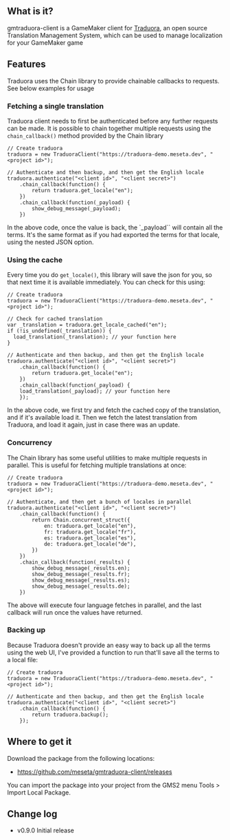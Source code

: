 ## What is it?
gmtraduora-client is a GameMaker client for [Traduora](https://traduora.co), an open source Translation Management System, which can be used to manage localization for your GameMaker game

## Features
Traduora uses the Chain library to provide chainable callbacks to requests. See below examples for usage

### Fetching a single translation
Traduora client needs to first be authenticated before any further requests can be made. It is possible to chain together multiple requests using the `chain_callback()` method provided by the Chain library

```gml
// Create traduora
traduora = new TraduoraClient("https://traduora-demo.meseta.dev", "<project id>");

// Authenticate and then backup, and then get the English locale
traduora.authenticate("<client id>", "<client secret>")
	.chain_callback(function() {
		return traduora.get_locale("en");	
	})
	.chain_callback(function(_payload) {
		show_debug_message(_payload);
	})
```

In the above code, once the value is back, the `_payload`` will contain all the terms. It's the same format as if you had exported the terms for that locale, using the nested JSON option.

### Using the cache
Every time you do `get_locale()`, this library will save the json for you, so that next time it is available immediately. You can check for this using:

```
// Create traduora
traduora = new TraduoraClient("https://traduora-demo.meseta.dev", "<project id>");

// Check for cached translation
var _translation = traduora.get_locale_cached("en");
if (!is_undefined(_translation)) {
  load_translation(_translation); // your function here
}

// Authenticate and then backup, and then get the English locale
traduora.authenticate("<client id>", "<client secret>")
	.chain_callback(function() {
		return traduora.get_locale("en");	
	})
	.chain_callback(function(_payload) {
    load_translation(_payload); // your function here
	});
```

In the above code, we first try and fetch the cached copy of the translation, and if it's available load it. Then we fetch the latest translation from Traduora, and load it again, just in case there was an update.

### Concurrency
The Chain library has some useful utilities to make multiple requests in parallel. This is useful for fetching multiple translations at once:

```gml
// Create traduora
traduora = new TraduoraClient("https://traduora-demo.meseta.dev", "<project id>");

// Authenticate, and then get a bunch of locales in parallel
traduora.authenticate("<client id>", "<client secret>")
	.chain_callback(function() {
		return Chain.concurrent_struct({
			en: traduora.get_locale("en"),
			fr: traduora.get_locale("fr"),
			es: traduora.get_locale("es"),
			de: traduora.get_locale("de"),
		})	
	})
	.chain_callback(function(_results) {
		show_debug_message(_results.en);
		show_debug_message(_results.fr);
		show_debug_message(_results.es);
		show_debug_message(_results.de);
	})
```

The above will execute four language fetches in parallel, and the last callback will run once the values have returned.

### Backing up
Because Traduora doesn't provide an easy way to back up all the terms using the web UI, I've provided a function to run that'll save all the terms to a local file:

```gml
// Create traduora
traduora = new TraduoraClient("https://traduora-demo.meseta.dev", "<project id>");

// Authenticate and then backup, and then get the English locale
traduora.authenticate("<client id>", "<client secret>")
	.chain_callback(function() {
		return traduora.backup();
	});
```

## Where to get it
Download the package from the following locations:
- https://github.com/meseta/gmtraduora-client/releases

You can import the package into your project from the GMS2 menu Tools > Import Local Package.

## Change log
- v0.9.0 Initial release